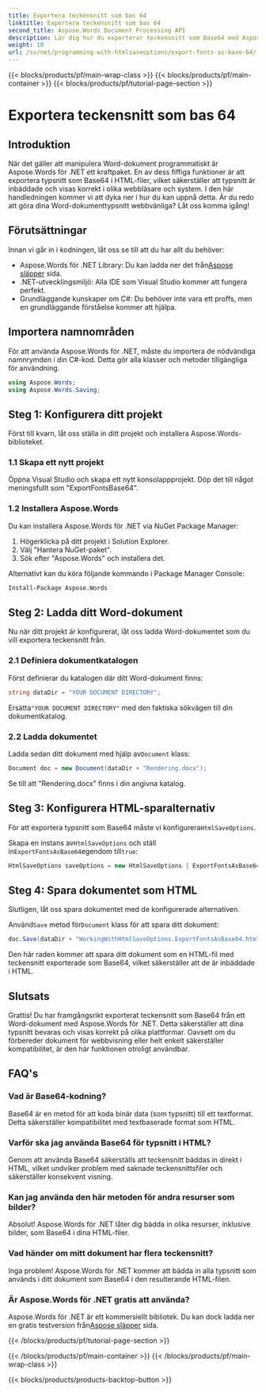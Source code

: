 ```yaml
---
title: Exportera teckensnitt som bas 64
linktitle: Exportera teckensnitt som bas 64
second_title: Aspose.Words Document Processing API
description: Lär dig hur du exporterar teckensnitt som Base64 med Aspose.Words för .NET i denna detaljerade handledning. Se till att teckensnitt är inbäddade och visas korrekt i HTML-filer.
weight: 10
url: /sv/net/programming-with-htmlsaveoptions/export-fonts-as-base-64/
---
```


{{< blocks/products/pf/main-wrap-class >}}
{{< blocks/products/pf/main-container >}}
{{< blocks/products/pf/tutorial-page-section >}}

# Exportera teckensnitt som bas 64

## Introduktion

När det gäller att manipulera Word-dokument programmatiskt är Aspose.Words för .NET ett kraftpaket. En av dess fiffiga funktioner är att exportera typsnitt som Base64 i HTML-filer, vilket säkerställer att typsnitt är inbäddade och visas korrekt i olika webbläsare och system. I den här handledningen kommer vi att dyka ner i hur du kan uppnå detta. Är du redo att göra dina Word-dokumenttypsnitt webbvänliga? Låt oss komma igång!

## Förutsättningar

Innan vi går in i kodningen, låt oss se till att du har allt du behöver:

-  Aspose.Words för .NET Library: Du kan ladda ner det från[Aspose släpper](https://releases.aspose.com/words/net/) sida.
- .NET-utvecklingsmiljö: Alla IDE som Visual Studio kommer att fungera perfekt.
- Grundläggande kunskaper om C#: Du behöver inte vara ett proffs, men en grundläggande förståelse kommer att hjälpa.

## Importera namnområden

För att använda Aspose.Words för .NET, måste du importera de nödvändiga namnrymden i din C#-kod. Detta gör alla klasser och metoder tillgängliga för användning.

```csharp
using Aspose.Words;
using Aspose.Words.Saving;
```

## Steg 1: Konfigurera ditt projekt

Först till kvarn, låt oss ställa in ditt projekt och installera Aspose.Words-biblioteket.

### 1.1 Skapa ett nytt projekt

Öppna Visual Studio och skapa ett nytt konsolappprojekt. Döp det till något meningsfullt som "ExportFontsBase64".

### 1.2 Installera Aspose.Words

Du kan installera Aspose.Words för .NET via NuGet Package Manager:

1. Högerklicka på ditt projekt i Solution Explorer.
2. Välj "Hantera NuGet-paket".
3. Sök efter "Aspose.Words" och installera det.

Alternativt kan du köra följande kommando i Package Manager Console:

```sh
Install-Package Aspose.Words
```

## Steg 2: Ladda ditt Word-dokument

Nu när ditt projekt är konfigurerat, låt oss ladda Word-dokumentet som du vill exportera teckensnitt från.

### 2.1 Definiera dokumentkatalogen

Först definierar du katalogen där ditt Word-dokument finns:

```csharp
string dataDir = "YOUR DOCUMENT DIRECTORY";
```

 Ersätta`"YOUR DOCUMENT DIRECTORY"` med den faktiska sökvägen till din dokumentkatalog.

### 2.2 Ladda dokumentet

 Ladda sedan ditt dokument med hjälp av`Document` klass:

```csharp
Document doc = new Document(dataDir + "Rendering.docx");
```

Se till att "Rendering.docx" finns i din angivna katalog.

## Steg 3: Konfigurera HTML-sparalternativ

 För att exportera typsnitt som Base64 måste vi konfigurera`HtmlSaveOptions`.


 Skapa en instans av`HtmlSaveOptions` och ställ in`ExportFontsAsBase64`egendom till`true`:

```csharp
HtmlSaveOptions saveOptions = new HtmlSaveOptions { ExportFontsAsBase64 = true };
```

## Steg 4: Spara dokumentet som HTML

Slutligen, låt oss spara dokumentet med de konfigurerade alternativen.


 Använd`Save` metod för`Document` klass för att spara ditt dokument:

```csharp
doc.Save(dataDir + "WorkingWithHtmlSaveOptions.ExportFontsAsBase64.html", saveOptions);
```

Den här raden kommer att spara ditt dokument som en HTML-fil med teckensnitt exporterade som Base64, vilket säkerställer att de är inbäddade i HTML.

## Slutsats

Grattis! Du har framgångsrikt exporterat teckensnitt som Base64 från ett Word-dokument med Aspose.Words för .NET. Detta säkerställer att dina typsnitt bevaras och visas korrekt på olika plattformar. Oavsett om du förbereder dokument för webbvisning eller helt enkelt säkerställer kompatibilitet, är den här funktionen otroligt användbar.

## FAQ's

### Vad är Base64-kodning?
Base64 är en metod för att koda binär data (som typsnitt) till ett textformat. Detta säkerställer kompatibilitet med textbaserade format som HTML.

### Varför ska jag använda Base64 för typsnitt i HTML?
Genom att använda Base64 säkerställs att teckensnitt bäddas in direkt i HTML, vilket undviker problem med saknade teckensnittsfiler och säkerställer konsekvent visning.

### Kan jag använda den här metoden för andra resurser som bilder?
Absolut! Aspose.Words för .NET låter dig bädda in olika resurser, inklusive bilder, som Base64 i dina HTML-filer.

### Vad händer om mitt dokument har flera teckensnitt?
Inga problem! Aspose.Words för .NET kommer att bädda in alla typsnitt som används i ditt dokument som Base64 i den resulterande HTML-filen.

### Är Aspose.Words för .NET gratis att använda?
 Aspose.Words för .NET är ett kommersiellt bibliotek. Du kan dock ladda ner en gratis testversion från[Aspose släpper](https://releases.aspose.com/) sida.

{{< /blocks/products/pf/tutorial-page-section >}}

{{< /blocks/products/pf/main-container >}}
{{< /blocks/products/pf/main-wrap-class >}}

{{< blocks/products/products-backtop-button >}}
